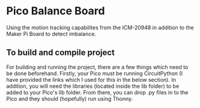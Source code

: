 # Pico Balance Board
Using the motion tracking capabilites from the ICM-20948 in addition to the Maker Pi Board to detect imbalance.
## To build and compile project
For building and running the project, there are a few things which need to be done beforehand. Firstly, your Pico must be running CircuitPython (I have provided the links which I used for this in the below section). In addition, you will need the libraries (located inside the lib folder) to be added to your Pico's lib folder. From there, you can drop .py files in to the Pico and they should (hopefully) run using Thonny. 
